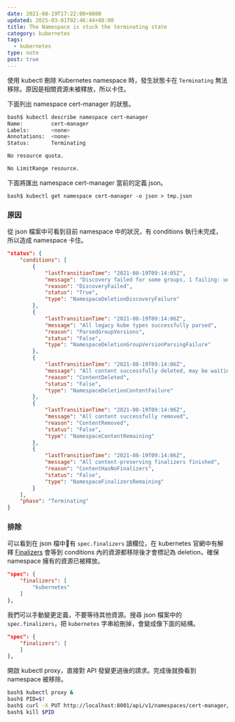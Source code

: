 ```yaml
---
date: 2021-08-19T17:22:00+0800
updated: 2025-03-01T02:46:44+08:00
title: The Namespace is stuck the terminating state
category: kubernetes
tags:
  - kubernetes
type: note
post: true
---
```


使用 kubectl 刪除 Kubernetes namespace 時，發生狀態卡在 `Terminating` 無法移除。原因是相關資源未被釋放，所以卡住。

<!--more-->

下面列出 namespace cert-manager 的狀態。

```bash
bash$ kubectl describe namespace cert-manager
Name:         cert-manager
Labels:       <none>
Annotations:  <none>
Status:       Terminating

No resource quota.

No LimitRange resource.
```

下面將匯出 namespace cert-manager 當前的定義 json。

```base
bash$ kubectl get namespace cert-manager -o json > tmp.json
```

### 原因

從 json 檔案中可看到目前 namespace 中的狀況，有 conditions 執行未完成，所以造成 namespace 卡住。

```json
"status": {
    "conditions": [
        {
            "lastTransitionTime": "2021-08-19T09:14:05Z",
            "message": "Discovery failed for some groups, 1 failing: unable to retrieve the complete list of server APIs: metrics.k8s.io/v1beta1: the server is currently unable to handle the request",
            "reason": "DiscoveryFailed",
            "status": "True",
            "type": "NamespaceDeletionDiscoveryFailure"
        },
        {
            "lastTransitionTime": "2021-08-19T09:14:06Z",
            "message": "All legacy kube types successfully parsed",
            "reason": "ParsedGroupVersions",
            "status": "False",
            "type": "NamespaceDeletionGroupVersionParsingFailure"
        },
        {
            "lastTransitionTime": "2021-08-19T09:14:06Z",
            "message": "All content successfully deleted, may be waiting on finalization",
            "reason": "ContentDeleted",
            "status": "False",
            "type": "NamespaceDeletionContentFailure"
        },
        {
            "lastTransitionTime": "2021-08-19T09:14:06Z",
            "message": "All content successfully removed",
            "reason": "ContentRemoved",
            "status": "False",
            "type": "NamespaceContentRemaining"
        },
        {
            "lastTransitionTime": "2021-08-19T09:14:06Z",
            "message": "All content-preserving finalizers finished",
            "reason": "ContentHasNoFinalizers",
            "status": "False",
            "type": "NamespaceFinalizersRemaining"
        }
    ],
    "phase": "Terminating"
}
```

### 排除

可以看到在 json 檔中有 `spec.finalizers` 讀欄位，在 kubernetes 官網中有解釋 [Finalizers](https://kubernetes.io/docs/concepts/overview/working-with-objects/finalizers/) 會等到 conditions 內的資源都移除後才會標記為 deletion，確保 namespace 擁有的資源已被釋放。

```json
"spec": {
    "finalizers": [
        "kubernetes"
    ]
},
```

我們可以手動變更定義，不要等待其他資源。搜尋 json 檔案中的 `spec.finalizers`，把 `kubernetes` 字串給刪掉，會變成像下面的結構。

```json
"spec": {
    "finalizers": [
    ]
},
```

開啟 kubectl proxy，直接對 API 發變更過後的請求。完成後就換看到 namespace 被移除。

```bash
bash$ kubectl proxy &
bash$ PID=$!
bash$ curl -X PUT http://localhost:8001/api/v1/namespaces/cert-manager/finalize -H "Content-Type: application/json" --data-binary @tmp.json
bash$ kill $PID
```
